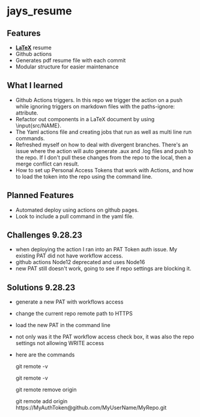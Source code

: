 # jays_resume
## Features
- [**LaTeX**](https://www.latex-project.org) resume
- Github actions
- Generates pdf resume file with each commit
- Modular structure for easier maintenance
## What I learned
- Github Actions triggers. In this repo we trigger the action on a push while ignoring triggers on markdown files with the paths-ignore: attribute.
- Refactor out components in a LaTeX document by using \input{src/NAME}.
- The Yaml actions file and creating jobs that run as well as multi line run commands.
- Refreshed myself on how to deal with divergent branches. There's an issue where the action will auto generate .aux and .log files and push to the repo. If I don't pull these changes from the repo to the local, then a merge conflict can result.
- How to set up Personal Access Tokens that work with Actions, and how to load the token into the repo using the command line.
## Planned Features
- Automated deploy using actions on github pages.
- Look to include a pull command in the yaml file.
## Challenges 9.28.23
- when deploying the action I ran into an PAT Token auth issue. My existing PAT did not have workflow access.
- github actions Node12 deprecated and uses Node16
- new PAT still doesn't work, going to see if repo settings are blocking it.
## Solutions 9.28.23
- generate a new PAT with workflows access
- change the current repo remote path to HTTPS
- load the new PAT in the command line
- not only was it the PAT workflow access check box, it was also the repo settings not allowing WRITE access

- here are the commands
<ul>git remote -v</ul>
<ul>git remote -v</ul>
<ul>git remote remove origin</ul>
<ul>git remote add origin https://MyAuthToken@github.com/MyUserName/MyRepo.git<ul>
